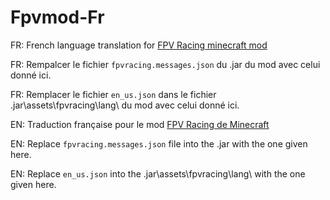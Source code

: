 # Fpvmod-Fr
FR: French language translation for [FPV Racing minecraft mod](https://github.com/ethanejohnsons/FPV-Racing-Mod-Fabric)

FR: Rempalcer le fichier `fpvracing.messages.json` du .jar du mod avec celui donné ici.

FR: Remplacer le fichier `en_us.json` dans le fichier .jar\assets\fpvracing\lang\ du mod avec celui donné ici.


EN: Traduction française pour le mod [FPV Racing de Minecraft](https://github.com/ethanejohnsons/FPV-Racing-Mod-Fabric)

EN: Replace `fpvracing.messages.json` file into the .jar with the one given here.

EN: Replace `en_us.json` into the .jar\assets\fpvracing\lang\ with the one given here.

